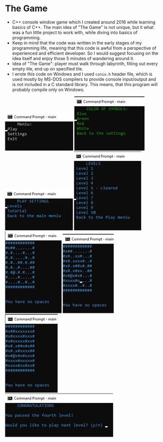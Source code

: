 # The Game

- C++ console window game which I created around 2016 while learning basics of C++. The main idea of "The Game" is not unique, but it what was a fun little project to work with, while diving into basics of programming.
- Keep in mind that the code was written in the early stages of my programming life, meaning that this code is awful from a perspective of experienced and efficient developer. So I would suggest focusing on the idea itself and enjoy those 5 minutes of wandering around it.
- Idea of "The Game": player must walk through labyrinth, filling out every empty tile, end up on specified tile.
- I wrote this code on Windows and I used `conio.h` header file, which is used mostly by MS-DOS compilers to provide console input/output and is not included in a C standard library. This means, that this program will probably compile only on Windows.

![](https://github.com/d1j/TheGame/blob/master/screenshots/1.png?raw=true) ![](https://github.com/d1j/TheGame/blob/master/screenshots/2.png?raw=true) ![](https://github.com/d1j/TheGame/blob/master/screenshots/3.png?raw=true) ![](https://github.com/d1j/TheGame/blob/master/screenshots/4.png?raw=true)
![](https://github.com/d1j/TheGame/blob/master/screenshots/5.png?raw=true) ![](https://github.com/d1j/TheGame/blob/master/screenshots/6.png?raw=true) ![](https://github.com/d1j/TheGame/blob/master/screenshots/7.png?raw=true)
![](https://github.com/d1j/TheGame/blob/master/screenshots/8.png?raw=true)
